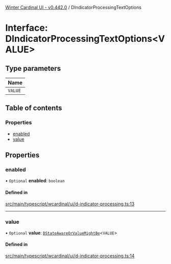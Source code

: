 [Winter Cardinal UI - v0.442.0](../index.md) / DIndicatorProcessingTextOptions

# Interface: DIndicatorProcessingTextOptions\<VALUE\>

## Type parameters

| Name |
| :------ |
| `VALUE` |

## Table of contents

### Properties

- [enabled](DIndicatorProcessingTextOptions.md#enabled)
- [value](DIndicatorProcessingTextOptions.md#value)

## Properties

### enabled

• `Optional` **enabled**: `boolean`

#### Defined in

[src/main/typescript/wcardinal/ui/d-indicator-processing.ts:13](https://github.com/winter-cardinal/winter-cardinal-ui/blob/v0.442.0/src/main/typescript/wcardinal/ui/d-indicator-processing.ts#L13)

___

### value

• `Optional` **value**: [`DStateAwareOrValueMightBe`](../index.md#dstateawareorvaluemightbe)\<`VALUE`\>

#### Defined in

[src/main/typescript/wcardinal/ui/d-indicator-processing.ts:14](https://github.com/winter-cardinal/winter-cardinal-ui/blob/v0.442.0/src/main/typescript/wcardinal/ui/d-indicator-processing.ts#L14)
